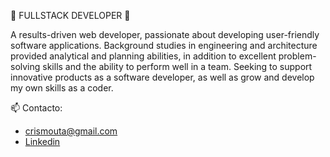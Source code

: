 💬  FULLSTACK DEVELOPER  💬

A results-driven web developer, passionate about developing user-friendly software applications.
Background studies in engineering and architecture provided analytical and planning abilities, in addition to excellent problem-solving skills and the ability to perform well in a team. 
Seeking to support innovative products as a software developer, as well as grow and develop my own skills as a coder.


📫  Contacto:
- crismouta@gmail.com
- [Linkedin](https://www.linkedin.com/in/cris-mouta/)
